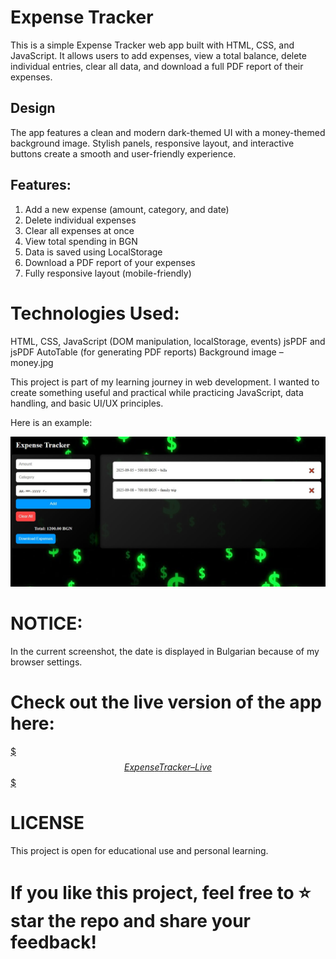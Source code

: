 # Expense Tracker

This is a simple Expense Tracker web app built with HTML, CSS, and JavaScript. 
It allows users to add expenses, view a total balance, delete individual entries, clear all data, and download a full PDF report of their expenses.

## Design

The app features a clean and modern dark-themed UI with a money-themed background image. 
Stylish panels, responsive layout, and interactive buttons create a smooth and user-friendly experience.

## Features:

1. Add a new expense (amount, category, and date)
2. Delete individual expenses
3. Clear all expenses at once
4. View total spending in BGN
5. Data is saved using LocalStorage
6. Download a PDF report of your expenses
7. Fully responsive layout (mobile-friendly)

# Technologies Used:

HTML, CSS, JavaScript (DOM manipulation, localStorage, events)
jsPDF and jsPDF AutoTable (for generating PDF reports)
Background image – money.jpg


This project is part of my learning journey in web development. 
I wanted to create something useful and practical while practicing JavaScript, data handling, and basic UI/UX principles. 

Here is an example:

![Screenshot of my webpage](screenshot/expense-tracker-screenshot.jpg)
# NOTICE: 
In the current screenshot, the date is displayed in Bulgarian because of my browser settings.

# Check out the live version of the app here:  
[$$$ Expense Tracker – Live $$$](https://anina1999.github.io/Expense-Tracker/)

# LICENSE

This project is open for educational use and personal learning.

# If you like this project, feel free to ⭐ star the repo and share your feedback!
